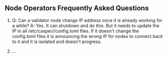 ## Node Operators Frequently Asked Questions 

1. Q: Can a validator node change IP address once it is already working for a while?
   A: Yes. It can shutdown and do this. But it needs to update the IP in all /etc/casper/_<semver>_/config.toml files. If it doesn't change the config.toml files it is announcing the wrong IP for nodes to connect back to it and it is isolated and doesn't progress.


2. ...